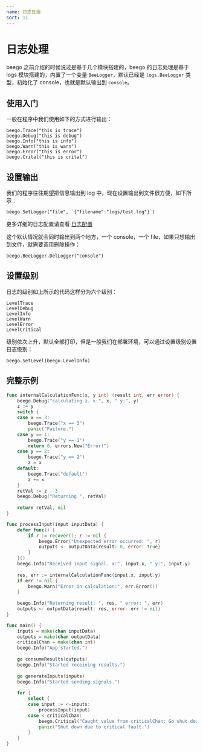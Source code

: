 ```yaml
---
name: 日志处理
sort: 11
---
```


# 日志处理

beego 之前介绍的时候说过是基于几个模块搭建的，beego 的日志处理是基于 logs 模块搭建的，内置了一个变量 `BeeLogger`，默认已经是 `logs.BeeLogger` 类型，初始化了 console，也就是默认输出到 `console`。

## 使用入门

一般在程序中我们使用如下的方式进行输出：

	beego.Trace("this is trace")
	beego.Debug("this is debug")
	beego.Info("this is info")
	beego.Warn("this is warn")
	beego.Error("this is error")
	beego.Crital("this is crital")

## 设置输出

我们的程序往往期望把信息输出到 log 中，现在设置输出到文件很方便，如下所示：

	beego.SetLogger("file", `{"filename":"logs/test.log"}`)

更多详细的日志配置请查看 [日志配置](../../module/logs.md)	
	
这个默认情况就会同时输出到两个地方，一个 console，一个 file，如果只想输出到文件，就需要调用删除操作：

	beego.BeeLogger.DelLogger("console")	

## 设置级别

日志的级别如上所示的代码这样分为六个级别：

	LevelTrace
	LevelDebug
	LevelInfo
	LevelWarn
	LevelError
	LevelCritical

级别依次上升，默认全部打印，但是一般我们在部署环境，可以通过设置级别设置日志级别：

	beego.SetLevel(beego.LevelInfo)
	
## 完整示例

```go
func internalCalculationFunc(x, y int) (result int, err error) {
    beego.Debug("calculating z. x:", x, " y:", y)
    z := y
    switch {
    case x == 3:
        beego.Trace("x == 3")
        panic("Failure.")
    case y == 1:
        beego.Trace("y == 1")
        return 0, errors.New("Error!")
    case y == 2:
        beego.Trace("y == 2")
        z = x
    default:
        beego.Trace("default")
        z += x
    }
    retVal := z - 3
    beego.Debug("Returning ", retVal)
    
    return retVal, nil
}

func processInput(input inputData) {
    defer func() {
        if r := recover(); r != nil {
            beego.Error("Unexpected error occurred: ", r)
            outputs <- outputData{result: 0, error: true}
        }
    }()
    beego.Info("Received input signal. x:", input.x, " y:", input.y)
    
    res, err := internalCalculationFunc(input.x, input.y)
    if err != nil {
        beego.Warn("Error in calculation:", err.Error())
    }
    
    beego.Info("Returning result: ", res, " error: ", err)
    outputs <- outputData{result: res, error: err != nil}
}

func main() {
    inputs = make(chan inputData)
    outputs = make(chan outputData)
    criticalChan = make(chan int)
    beego.Info("App started.")
    
    go consumeResults(outputs)
    beego.Info("Started receiving results.")
    
    go generateInputs(inputs)
    beego.Info("Started sending signals.")
    
    for {
        select {
        case input := <-inputs:
            processInput(input)
        case <-criticalChan:
            beego.Critical("Caught value from criticalChan: Go shut down.")
            panic("Shut down due to critical fault.")
        }
    }
}
```
